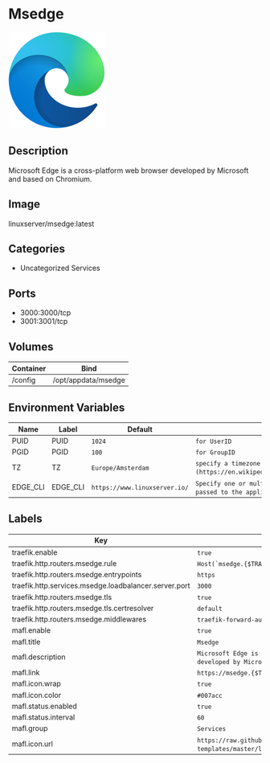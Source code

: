 # Msedge

![Logo](images/Msedge.png)

## Description
Microsoft Edge is a cross\-platform web browser developed by Microsoft and based on Chromium.

## Image
linuxserver/msedge:latest

## Categories
- Uncategorized Services

## Ports
- 3000:3000/tcp
- 3001:3001/tcp

## Volumes
| Container | Bind |
|-----------|------|
| /config | /opt/appdata/msedge |

## Environment Variables
| Name | Label | Default | Description |
|------|-------|---------|-------------|
| PUID | PUID | ```1024``` | ```for UserID``` |
| PGID | PGID | ```100``` | ```for GroupID``` |
| TZ | TZ | ```Europe/Amsterdam``` | ```specify a timezone to use, see this [list](https://en.wikipedia.org/wiki/List_of_tz_database_time_zones#List).``` |
| EDGE_CLI | EDGE_CLI | ```https://www.linuxserver.io/``` | ```Specify one or multiple Chromium CLI flags, this string will be passed to the application in full.``` |

## Labels
| Key | Value |
|-----|-------|
| traefik.enable | ```true``` |
| traefik.http.routers.msedge.rule | ```Host(`msedge.{$TRAEFIK_INGRESS_DOMAIN}`)``` |
| traefik.http.routers.msedge.entrypoints | ```https``` |
| traefik.http.services.msedge.loadbalancer.server.port | ```3000``` |
| traefik.http.routers.msedge.tls | ```true``` |
| traefik.http.routers.msedge.tls.certresolver | ```default``` |
| traefik.http.routers.msedge.middlewares | ```traefik-forward-auth``` |
| mafl.enable | ```true``` |
| mafl.title | ```Msedge``` |
| mafl.description | ```Microsoft Edge is a cross-platform web browser developed by Microsoft and based on Chromium.``` |
| mafl.link | ```https://msedge.{$TRAEFIK_INGRESS_DOMAIN}``` |
| mafl.icon.wrap | ```true``` |
| mafl.icon.color | ```#007acc``` |
| mafl.status.enabled | ```true``` |
| mafl.status.interval | ```60``` |
| mafl.group | ```Services``` |
| mafl.icon.url | ```https://raw.githubusercontent.com/linuxserver/docker-templates/master/linuxserver.io/img/edge-logo.png``` |

